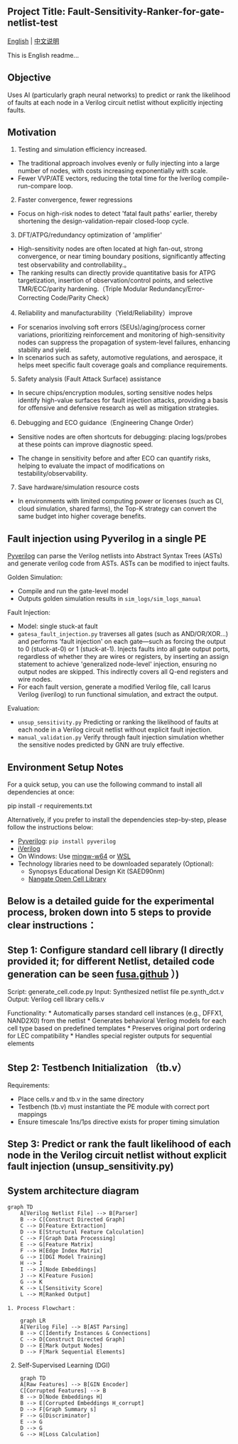 ## Project Title: Fault-Sensitivity-Ranker-for-gate-netlist-test

[English](README_en.md) | [中文说明](README.md)

This is English readme...

## Objective
Uses AI (particularly graph neural networks) to predict or rank the likelihood of faults at each node in a Verilog circuit netlist without explicitly injecting faults.

## Motivation
1. Testing and simulation efficiency increased.
* The traditional approach involves evenly or fully injecting into a large number of nodes, with costs increasing exponentially with scale.
* Fewer VVP/ATE vectors, reducing the total time for the Iverilog compile-run-compare loop.

2. Faster convergence, fewer regressions
* Focus on high-risk nodes to detect 'fatal fault paths' earlier, thereby shortening the design-validation-repair closed-loop cycle.

3. DFT/ATPG/redundancy optimization of 'amplifier'

* High-sensitivity nodes are often located at high fan-out, strong convergence, or near timing boundary positions, significantly affecting test observability and controllability.。
* The ranking results can directly provide quantitative basis for ATPG targetization, insertion of observation/control points, and selective TMR/ECC/parity hardening.（Triple Modular Redundancy/Error-Correcting Code/Parity Check）

4. Reliability and manufacturability（Yield/Reliability）improve

* For scenarios involving soft errors (SEUs)/aging/process corner variations, prioritizing reinforcement and monitoring of high-sensitivity nodes can suppress the propagation of system-level failures, enhancing stability and yield.
* In scenarios such as safety, automotive regulations, and aerospace, it helps meet specific fault coverage goals and compliance requirements.

5. Safety analysis (Fault Attack Surface) assistance

* In secure chips/encryption modules, sorting sensitive nodes helps identify high-value surfaces for fault injection attacks, providing a basis for offensive and defensive research as well as mitigation strategies.

6. Debugging and ECO guidance（Engineering Change Order）

* Sensitive nodes are often shortcuts for debugging: placing logs/probes at these points can improve diagnostic speed.

* The change in sensitivity before and after ECO can quantify risks, helping to evaluate the impact of modifications on testability/observability.

7. Save hardware/simulation resource costs

* In environments with limited computing power or licenses (such as CI, cloud simulation, shared farms), the Top-K strategy can convert the same budget into higher coverage benefits.

## Fault injection using Pyverilog in a single PE

[Pyverilog](https://github.com/PyHDI/Pyverilog) can parse the Verilog netlists into Abstract Syntax Trees (ASTs) and generate verilog code from ASTs. ASTs can be modified to inject faults.

Golden Simulation:
* Compile and run the gate-level model 
* Outputs golden simulation results in `sim_logs/sim_logs_manual`

Fault Injection:
* Model: single stuck-at fault
* `gatesa_fault_injection.py` traverses all gates (such as AND/OR/XOR...) and performs 'fault injection' on each gate—such as forcing the output to 0 (stuck-at-0) or 1 (stuck-at-1). Injects faults into all gate output ports, regardless of whether they are wires or registers, by inserting an assign statement to achieve 'generalized node-level' injection, ensuring no output nodes are skipped. This indirectly covers all Q-end registers and wire nodes.
* For each fault version, generate a modified Verilog file, call Icarus Verilog (iverilog) to run functional simulation, and extract the output.

Evaluation:
* `unsup_sensitivity.py` Predicting or ranking the likelihood of faults at each node in a Verilog circuit netlist without explicit fault injection.
* `manual_validation.py` Verify through fault injection simulation whether the sensitive nodes predicted by GNN are truly effective.

##  Environment Setup Notes
For a quick setup, you can use the following command to install all dependencies at once:

pip install -r requirements.txt

Alternatively, if you prefer to install the dependencies step-by-step, please follow the instructions below:
* [Pyverilog](https://github.com/PyHDI/Pyverilog): `pip install pyverilog`
* [iVerilog](https://steveicarus.github.io/iverilog/)
* On Windows: Use [mingw-w64](https://www.mingw-w64.org) or [WSL](https://learn.microsoft.com/en-us/windows/wsl/install)
* Technology libraries need to be downloaded separately (Optional):
  * Synopsys Educational Design Kit (SAED90nm)
  * [Nangate Open Cell Library](https://github.com/JulianKemmerer/Drexel-ECEC575/tree/master/Encounter/NangateOpenCellLibrary)
 
## Below is a detailed guide for the experimental process, broken down into 5 steps to provide clear instructions： 

## Step 1: Configure standard cell library (I directly provided it; for different Netlist, detailed code generation can be seen [fusa.github](https://github.com/baikediguo/fusa/blob/main/generate_cell_code.py) ）)

   Script: generate_cell.code.py
   Input: Synthesized netlist file pe.synth_dct.v
   Output: Verilog cell library cells.v
   
   Functionality:
    * Automatically parses standard cell instances (e.g., DFFX1, NAND2X0) from the netlist
    * Generates behavioral Verilog models for each cell type based on predefined templates
    * Preserves original port ordering for LEC compatibility
    * Handles special register outputs for sequential elements

 ## Step 2: Testbench Initialization （tb.v）
   Requirements:
   * Place cells.v and tb.v in the same directory
   * Testbench (tb.v) must instantiate the PE module with correct port mappings
   * Ensure timescale 1ns/1ps directive exists for proper timing simulation
     
 ## Step 3: Predict or rank the fault likelihood of each node in the Verilog circuit netlist without explicit fault injection (unsup_sensitivity.py)
 ## System architecture diagram
```mermaid
graph TD
    A[Verilog Netlist File] --> B[Parser]
    B --> C[Construct Directed Graph]
    C --> D[Feature Extraction]
    D --> E[Structural Feature Calculation]
    C --> F[Graph Data Processing]
    E --> G[Feature Matrix]
    F --> H[Edge Index Matrix]
    G --> I[DGI Model Training]
    H --> I
    I --> J[Node Embeddings]
    J --> K[Feature Fusion]
    G --> K
    K --> L[Sensitivity Score]
    L --> M[Ranked Output]
```
    1. Process Flowchart：
```mermaid
    graph LR
    A[Verilog File] --> B[AST Parsing]
    B --> C[Identify Instances & Connections]
    C --> D[Construct Directed Graph]
    D --> E[Mark Output Nodes]
    D --> F[Mark Sequential Elements]
 ```
   2. Self-Supervised Learning (DGI)
```mermaid
    graph TD
    A[Raw Features] --> B[GIN Encoder]
    C[Corrupted Features] --> B
    B --> D[Node Embeddings H]
    B --> E[Corrupted Embeddings H_corrupt]
    D --> F[Graph Summary s]
    F --> G[Discriminator]
    E --> G
    D --> G
    G --> H[Loss Calculation]
 ```
